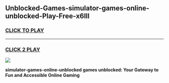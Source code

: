 
## Unblocked-Games-simulator-games-online-unblocked-Play-Free-x6lll
<h3>
<a href="https://premium76.site?title=simulator-games-online-unblocked&ref=20A">CLICK TO PLAY</a></h3>
<hr>

<h3>
<a href="https://premium76.site?title=simulator-games-online-unblocked&ref=20A">CLICK 2 PLAY</a>
  
</h3>

<a href="https://premium76.site?title=simulator-games-online-unblocked&ref=20A"><img src="https://clearcache.store/games.png"></a>


**simulator-games-online-unblocked games unblocked: Your Gateway to Fun and Accessible Online Gaming**
